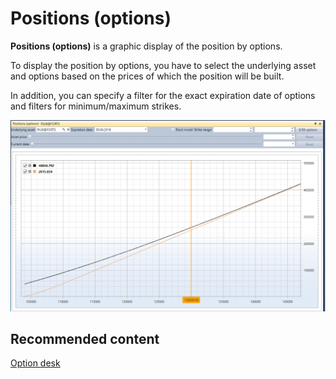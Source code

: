# Positions (options)

**Positions (options)** is a graphic display of the position by options.

To display the position by options, you have to select the underlying asset and options based on the prices of which the position will be built.

In addition, you can specify a filter for the exact expiration date of options and filters for minimum\/maximum strikes.

![Terminal Graph options positions 00](../images/Terminal_Graph_options_positions_00.png)

## Recommended content

[Option desk](Terminal_option_desk.md)
